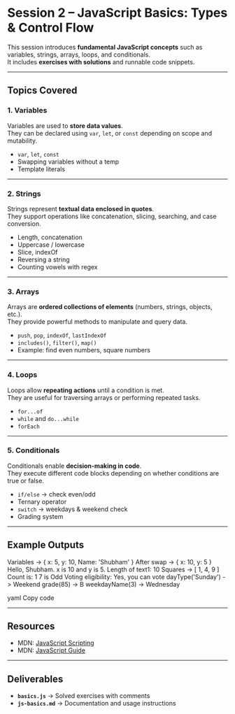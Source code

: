 #  Session 2 – JavaScript Basics: Types & Control Flow

This session introduces **fundamental JavaScript concepts** such as variables, strings, arrays, loops, and conditionals.  
It includes **exercises with solutions** and runnable code snippets.

---

## Topics Covered

### 1. **Variables**

Variables are used to **store data values**.  
They can be declared using `var`, `let`, or `const` depending on scope and mutability.

- `var`, `let`, `const`
- Swapping variables without a temp
- Template literals

---

### 2. **Strings**

Strings represent **textual data enclosed in quotes**.  
They support operations like concatenation, slicing, searching, and case conversion.

- Length, concatenation
- Uppercase / lowercase
- Slice, indexOf
- Reversing a string
- Counting vowels with regex

---

### 3. **Arrays**

Arrays are **ordered collections of elements** (numbers, strings, objects, etc.).  
They provide powerful methods to manipulate and query data.

- `push`, `pop`, `indexOf`, `lastIndexOf`
- `includes()`, `filter()`, `map()`
- Example: find even numbers, square numbers

---

### 4. **Loops**

Loops allow **repeating actions** until a condition is met.  
They are useful for traversing arrays or performing repeated tasks.

- `for...of`
- `while` and `do...while`
- `forEach`

---

### 5. **Conditionals**

Conditionals enable **decision-making in code**.  
They execute different code blocks depending on whether conditions are true or false.

- `if/else` → check even/odd
- Ternary operator
- `switch` → weekdays & weekend check
- Grading system

---

## Example Outputs

Variables -> { x: 5, y: 10, Name: 'Shubham' }
After swap -> { x: 10, y: 5 }
Hello, Shubham. x is 10 and y is 5.
Length of text1: 10
Squares -> [ 1, 4, 9 ]
Count is: 1
7 is Odd
Voting eligibility: Yes, you can vote
dayType('Sunday') -> Weekend
grade(85) -> B
weekdayName(3) -> Wednesday

yaml
Copy code

---

## Resources

- MDN: [JavaScript Scripting](https://developer.mozilla.org/en-US/docs/Learn_web_development/Core/Scripting)
- MDN: [JavaScript Guide](https://developer.mozilla.org/en-US/docs/Web/JavaScript/Guide)

---

## Deliverables

- **`basics.js`** → Solved exercises with comments
- **`js-basics.md`** → Documentation and usage instructions
